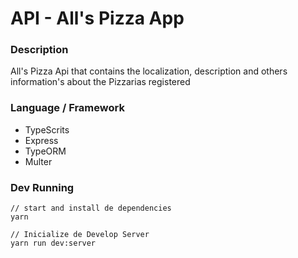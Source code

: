 # API - All's Pizza App 

### Description
All's Pizza Api that contains the localization, description and others information's about the Pizzarias registered

### Language / Framework
- TypeScrits
- Express
- TypeORM
- Multer

### Dev Running
```
// start and install de dependencies
yarn 

// Inicialize de Develop Server
yarn run dev:server

```